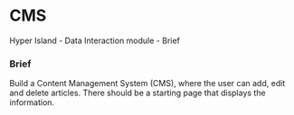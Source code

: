 # CMS

Hyper Island - Data Interaction module - Brief

### Brief
Build a Content Management System (CMS), where the user can add, edit and delete articles. There should be a starting page that displays the information. 
